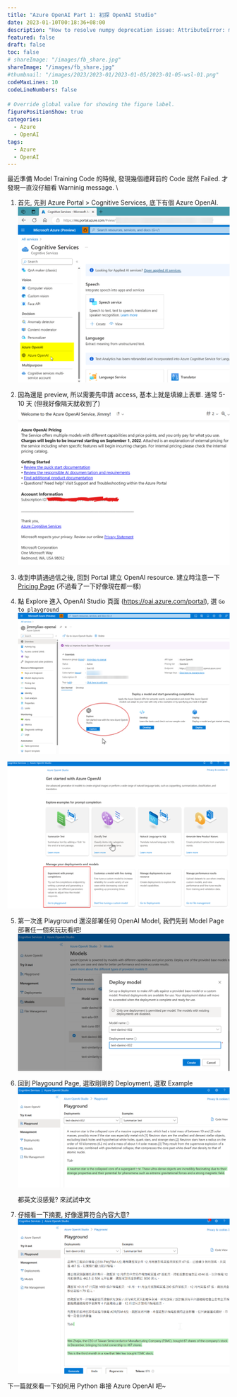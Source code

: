 ```yaml
---
title: "Azure OpenAI Part 1: 初探 OpenAI Studio"
date: 2023-01-10T00:18:36+08:00
description: "How to resolve numpy deprecation issue: AttributeError: module 'numpy' has no attribute 'str'. Did you mean: 'std'?"
featured: false
draft: false
toc: false
# shareImage: "/images/fb_share.jpg"
shareImage: "/images/fb_share.jpg"
#thumbnail: "/images/2023/2023-01/2023-01-05/2023-01-05-wsl-01.png"
codeMaxLines: 10
codeLineNumbers: false

# Override global value for showing the figure label.
figurePositionShow: true
categories:
  - Azure
  - OpenAI
tags:
  - Azure
  - OpenAI
---
```


最近準備 Model Training Code 的時候, 發現幾個禮拜前的 Code 居然 Failed. 才發現一直沒仔細看 Warninig message. 
\


<!--more-->

1. 首先, 先到 Azure Portal > Cognitive Services, 底下有個 Azure OpenAI.
  ![](/images/2023/2023-01/2023-01-11/01.png)

2. 因為還是 preview, 所以需要先申請 access, 基本上就是填線上表單. 通常 5-10 天 (但我好像隔天就收到了) 
  ![](/images/2023/2023-01/2023-01-11/02.png)

3. 收到申請通過信之後, 回到 Portal 建立 OpenAI resource. 建立時注意一下 [Pricing Page](https://azure.microsoft.com/en-us/pricing/details/cognitive-services/openai-service/) (不過看了一下好像現在都一樣) 

4. 點 Explore 進入 OpenAI Studio 頁面 (https://oai.azure.com/portal), 選 `Go to playground`
  ![](/images/2023/2023-01/2023-01-11/03.png)

  ![](/images/2023/2023-01/2023-01-11/04.png)

5. 第一次進 Playground 還沒部署任何 OpenAI Model, 我們先到 Model Page 部署任一個來玩玩看吧!
  ![](/images/2023/2023-01/2023-01-11/05.png)

6. 回到 Playgound Page, 選取剛剛的 Deployment, 選取 Example
  ![](/images/2023/2023-01/2023-01-11/06.png)

   都英文沒感覺? 來試試中文

7. 仔細看一下摘要, 好像還算符合內容大意?
  ![](/images/2023/2023-01/2023-01-11/07.png)

下一篇就來看一下如何用 Python 串接 Azure OpenAI 吧~
